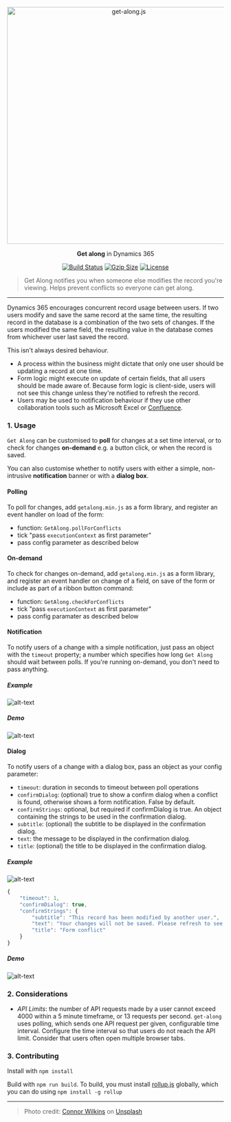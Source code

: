 <p align="center"><a href="#" target="_blank" rel="noopener noreferrer">
            <img width="550" src="https://i.imgur.com/npeIQxD.png" alt="get-along.js"></a></p>

<p align="center"><b>Get along</b> in Dynamics 365</p>
<p align="center">
    <a href="https://travis-ci.com/camelCaseDave/get-along"><img
            src="https://img.shields.io/travis/camelCaseDave/get-along/master.svg?style=flat-square"
            alt="Build Status"></a>
    <a href="https://unpkg.com/get-along-xrm/dist/getalong.min.js"><img src="http://img.badgesize.io/https://unpkg.com/get-along-xrm/dist/getalong.min.js?compression=gzip&style=flat-square" alt="Gzip Size"></a>
    <a href="https://github.com/camelcasedave/get-along/blob/master/LICENSE"><img
            src="https://img.shields.io/badge/license-MIT-brightgreen.svg?style=flat-square" alt="License"></a>    
</p>

> Get Along notifies you when someone else modifies the record you're viewing. Helps prevent conflicts so everyone can get along.

---

Dynamics 365 encourages concurrent record usage between users. If two users modify and save the same record at the same time, the resulting record in the database is a combination of the two sets of changes. If the users modified the same field, the resulting value in the database comes from whichever user last saved the record.

This isn't always desired behaviour. 
* A process within the business might dictate that only one user should be updating a record at one time.
* Form logic might execute on update of certain fields, that all users should be made aware of. Because form logic is client-side, users will not see this change unless they're notified to refresh the record.
* Users may be used to notification behaviour if they use other collaboration tools such as Microsoft Excel or [Confluence](https://www.atlassian.com/software/confluence).

### 1. Usage

`Get Along` can be customised to <b>poll</b> for changes at a set time interval, or to check for changes <b>on-demand</b> e.g. a button click, or when the record is saved.

You can also customise whether to notify users with either a simple, non-intrusive <b>notification</b> banner or with a <b>dialog box</b>.

#### Polling

To poll for changes, add `getalong.min.js` as a form library, and register an event handler on load of the form:

* function: `GetAlong.pollForConflicts`
* tick "pass `executionContext` as first parameter"
* pass config parameter as described below

#### On-demand

To check for changes on-demand, add `getalong.min.js` as a form library, and register an event handler on change of a field, on save of the form or include as part of a ribbon button command:

* function: `GetAlong.checkForConflicts`
* tick "pass `executionContext` as first parameter"
* pass config paramater as described below

#### Notification

To notify users of a change with a simple notification, just pass an object with the `timeout` property; a number which specifies how long `Get Along` should wait between polls. If you're running on-demand, you don't need to pass anything.

##### Example

![alt-text](https://i.imgur.com/k5fpFeJ.png)

##### Demo

![alt-text](https://i.imgur.com/Upn8uVC.gif)

#### Dialog

To notify users of a change with a dialog box, pass an object as your config parameter:

* `timeout`: duration in seconds to timeout between poll operations
* `confirmDialog`: (optional) true to show a confirm dialog when a conflict is found, otherwise shows a form notification. False by default.
* `confirmStrings`: optional, but required if confirmDialog is true. An object containing the strings to be used in the confirmation dialog.
* `subtitle`: (optional) the subtitle to be displayed in the confirmation dialog.
* `text`: the message to be displayed in the confirmation dialog.
* `title`: (optional) the title to be displayed in the confirmation dialog.

##### Example

![alt-text](https://i.imgur.com/rvAQ3wn.png)

```js
{
    "timeout": 1,
    "confirmDialog": true,
    "confirmStrings": { 
        "subtitle": "This record has been modified by another user.",
        "text": "Your changes will not be saved. Please refresh to see the latest changes.",
        "title": "Form conflict"
    }
}
```

##### Demo

![alt-text](https://i.imgur.com/DuPzEZM.gif)

### 2. Considerations

 - *API Limits*: the number of API requests made by a user cannot exceed 4000 within a 5 minute timeframe, or 13 requests per second. `get-along` uses polling, which sends one API request per given, configurable time interval. Configure the time interval so that users do not reach the API limit. Consider that users often open multiple browser tabs.

### 3. Contributing

Install with `npm install`

Build with `npm run build`. 
To build, you must install [rollup.js](https://rollupjs.org/guide/en) globally, which you can do using `npm install -g rollup`

---

> Photo credit: [Connor Wilkins](https://unsplash.com/photos/4dY4gxT9WOA?utm_source=unsplash&utm_medium=referral&utm_content=creditCopyText) on [Unsplash](https://unsplash.com/?utm_source=unsplash&utm_medium=referral&utm_content=creditCopyText)
